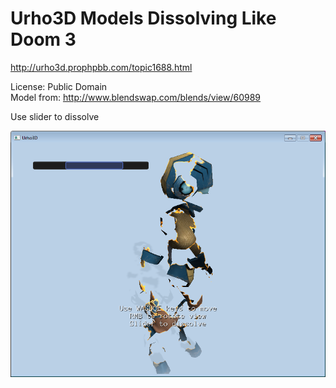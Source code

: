 # Urho3D Models Dissolving Like Doom 3

http://urho3d.prophpbb.com/topic1688.html

License: Public Domain<br>
Model from: http://www.blendswap.com/blends/view/60989

Use slider to dissolve

![Screenshot](https://raw.githubusercontent.com/1vanK/Urho3DModelsDissolving/master/Screenshot.png)
